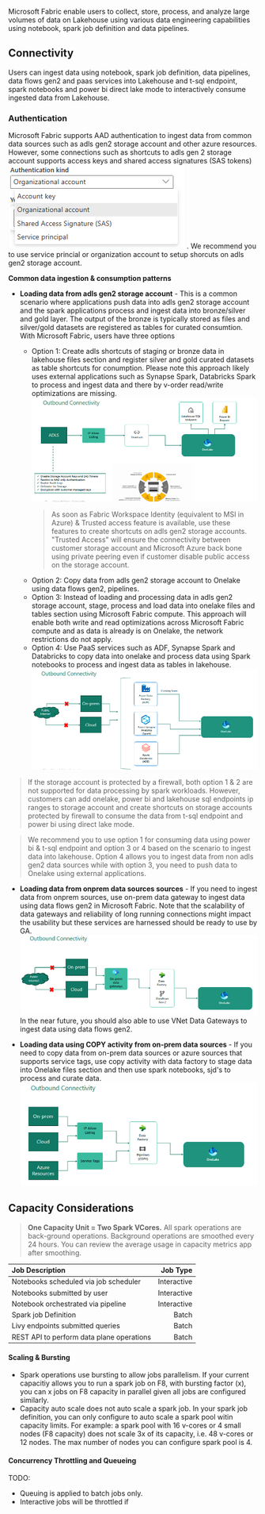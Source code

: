 Microsoft Fabric enable users to collect, store, process, and analyze large volumes of data on Lakehouse using various data engineering capabilities using notebook, spark job definition and data pipelines.

## Connectivity

Users can ingest data  using notebook, spark job definition, data pipelines, data flows gen2 and paas services into Lakehouse and t-sql endpoint, spark notebooks and power bi direct lake mode to interactively consume ingested data from Lakehouse.

### Authentication

Microsoft Fabric supports AAD authentication to ingest data from common data sources such as adls gen2 storage account and other azure resources. However, some connections such as shortcuts to adls gen 2 storage account supports access keys and shared access signatures (SAS tokens)
![Shared Access Tokens](sas-tokens.png).
We recommend you to use service princial or organization account to setup shorcuts on adls gen2 storage account.

**Common data ingestion & consumption patterns**

* **Loading data from adls gen2 storage account** - This is a common scenario where applications push data into adls gen2 storage account and the spark applications process and ingest data into bronze/silver and gold layer. The output of the bronze is typically stored as files and silver/gold datasets are registered as tables for curated consumtion. With Microsoft Fabric, users have three options

    - Option 1: Create adls shortcuts of staging or bronze data in lakehouse files section and register silver and gold curated datasets as table shortcuts for conumption. Please note this approach likely uses external applications such as Synapse Spark, Databricks Spark to process and ingest data and there by v-order read/write optimizations are missing.
    ![lakehouse shortcuts](lakehouse-shortcuts.png)
        > As soon as Fabric Workspace Identity (equivalent to MSI in Azure) & Trusted access feature is available, use these features to create shortcuts on adls gen2 storage accounts. "Trusted Access" will ensure the connectivity between customer storage account and Microsoft Azure back bone using private peering even if customer disable public access on the storage account.  
    - Option 2: Copy data from adls gen2 storage account to Onelake using data flows gen2, pipelines. 
    - Option 3: Instead of loading and processing data in adls gen2 storage account, stage, process and load data into onelake files and tables section using Microsoft Fabric compute. This approach will enable both write and read optimizations across Microsoft Fabric compute and as data is already is on Onelake, the network restrictions do not apply.
    - Option 4: Use PaaS services such as ADF, Synapse Spark and Databricks to copy data into onelake and process data using Spark notebooks to process and ingest data as tables in lakehouse.
    ![Data ingestion using paas services](paas-services-onelake-dataingestion.png)
> If the storage account is protected by a firewall, both option 1 & 2 are not supported for data processing by spark workloads. However, customers can add onelake, power bi and lakehouse sql endpoints ip ranges to storage account and create shortcuts on storage accounts protected by firewall to consume the data from t-sql endpoint and power bi using direct lake mode.

> We recommend you to use option 1 for consuming data using power bi & t-sql endpoint and option 3 or 4 based on the scenario to ingest data into lakehouse. Option 4 allows you to ingest data from non adls gen2 data sources while with option 3, you need to push data to Onelake using external applications.

* **Loading data from onprem data sources sources** - If you need to ingest data from onprem sources, use on-prem data gateway to ingest data using data flows gen2 in Microsoft Fabric. Note that the scalability of data gateways and reliability of long running connections might impact the usability but these services are harnessed should be ready to use by GA.
![Data ingestion using on-prem data gateway](on-prem-gateway-data-ingestion.png)
In the near future, you should also able to use VNet Data Gateways to ingest data using data flows gen2.

* **Loading data using COPY activity from on-prem data sources** - If you need to copy data from on-prem data sources or azure sources that supports service tags, use copy activity with data factory to stage data into Onelake files section and then use spark notebooks, sjd's to process and curate data.
![copy fabric data pipelines](copy-fabric-data-pipelines.png)

## Capacity Considerations

> **One Capacity Unit = Two Spark VCores.**
All spark operations are back-ground operations. Background operations are smoothed every 24 hours. You can review the average usage in capacity metrics app after smoothing.

|  Job Description | Job Type   |
|:---|---:|
| Notebooks scheduled via job scheduler  |  Interactive |
| Notebooks submitted by user | Interactive |
| Notebook orchestrated via pipeline | Interactive |
| Spark job Definition  | Batch |
| Livy endpoints submitted queries | Batch  |
| REST API to perform data plane operations | Batch |

#### Scaling & Bursting

* Spark operations use bursting to allow jobs parallelism. If your current capacitiy allows you to run a spark job on F8, with bursting factor (x), you can x jobs on F8 capacity in parallel given all jobs are configured similarly.
* Capacity auto scale does not auto scale a spark job. In your spark job definition, you can only configure to auto scale a spark pool witin capacity limits. For example: a spark pool  with 16 v-cores or 4 small nodes (F8 capacity) does not scale 3x of its capacity, i.e. 48 v-cores or 12 nodes. The max number of nodes you can configure spark pool is 4.

#### Concurrency Throttling and Queueing

TODO: 
* Queuing is applied to batch jobs only.
* Interactive jobs will be throttled if 
